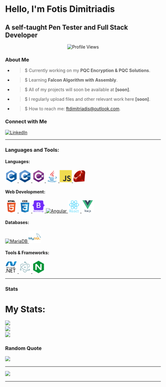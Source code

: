 # Hello, I'm Fotis Dimitriadis

## A self-taught Pen Tester and Full Stack Developer

<p align="center">
    <img src="https://komarev.com/ghpvc/?username=fedality&label=Profile%20views&color=00ff00&style=flat" alt="Profile Views" />
</p>

### About Me

- >$ Currently working on my **PQC Encryption & PQC Solutions**.
- >$ Learning **Falcon Algorithm with Assembly**.
- >$ All of my projects will soon be available at **[soon]**.
- >$ I regularly upload files and other relevant work here  **[soon]**.
- >$ How to reach me: [ftdimitriadis@outlook.com](mailto:ftdimitriadis@outlook.com).

### Connect with Me

<p>
    <a href="https://linkedin.com/in/fotis-dimitriadis" target="_blank">
        <img src="https://raw.githubusercontent.com/rahuldkjain/github-profile-readme-generator/master/src/images/icons/Social/linked-in-alt.svg" alt="LinkedIn" height="30" width="40" />
    </a>
</p>

---

<h3 align="left">Languages and Tools:</h3>

<!-- Programming Languages -->
<h4 align="left">Languages:</h4>
<p align="left">
    <a href="https://www.cprogramming.com/" target="_blank" rel="noreferrer">
        <img src="https://raw.githubusercontent.com/devicons/devicon/master/icons/c/c-original.svg" alt="C" width="40" height="40"/>
    </a>
    <a href="https://www.w3schools.com/cpp/" target="_blank" rel="noreferrer">
        <img src="https://raw.githubusercontent.com/devicons/devicon/master/icons/cplusplus/cplusplus-original.svg" alt="C++" width="40" height="40"/>
    </a>
    <a href="https://www.w3schools.com/cs/" target="_blank" rel="noreferrer">
        <img src="https://raw.githubusercontent.com/devicons/devicon/master/icons/csharp/csharp-original.svg" alt="C#" width="40" height="40"/>
    </a>
    <a href="https://www.java.com" target="_blank" rel="noreferrer">
        <img src="https://raw.githubusercontent.com/devicons/devicon/master/icons/java/java-original.svg" alt="Java" width="40" height="40"/>
    </a>
    <a href="https://developer.mozilla.org/en-US/docs/Web/JavaScript" target="_blank" rel="noreferrer">
        <img src="https://raw.githubusercontent.com/devicons/devicon/master/icons/javascript/javascript-original.svg" alt="JavaScript" width="40" height="40"/>
    </a>
    <a href="https://www.ruby-lang.org/en/" target="_blank" rel="noreferrer">
        <img src="https://raw.githubusercontent.com/devicons/devicon/master/icons/ruby/ruby-original.svg" alt="Ruby" width="40" height="40"/>
    </a>
</p>

<!-- Web Development -->
<h4 align="left">Web Development:</h4>
<p align="left">
    <a href="https://www.w3.org/html/" target="_blank" rel="noreferrer">
        <img src="https://raw.githubusercontent.com/devicons/devicon/master/icons/html5/html5-original-wordmark.svg" alt="HTML5" width="40" height="40"/>
    </a>
    <a href="https://www.w3schools.com/css/" target="_blank" rel="noreferrer">
        <img src="https://raw.githubusercontent.com/devicons/devicon/master/icons/css3/css3-original-wordmark.svg" alt="CSS3" width="40" height="40"/>
    </a>
    <a href="https://getbootstrap.com" target="_blank" rel="noreferrer">
        <img src="https://raw.githubusercontent.com/devicons/devicon/master/icons/bootstrap/bootstrap-plain-wordmark.svg" alt="Bootstrap" width="40" height="40"/>
    </a>
    <a href="https://angular.io" target="_blank" rel="noreferrer">
        <img src="https://angular.io/assets/images/logos/angular/angular.svg" alt="Angular" width="40" height="40"/>
    </a>
    <a href="https://reactjs.org/" target="_blank" rel="noreferrer">
        <img src="https://raw.githubusercontent.com/devicons/devicon/master/icons/react/react-original-wordmark.svg" alt="React" width="40" height="40"/>
    </a>
    <a href="https://vuejs.org/" target="_blank" rel="noreferrer">
        <img src="https://raw.githubusercontent.com/devicons/devicon/master/icons/vuejs/vuejs-original-wordmark.svg" alt="Vue.js" width="40" height="40"/>
    </a>
</p>

<!-- Databases -->
<h4 align="left">Databases:</h4>
<p align="left">
    <a href="https://mariadb.org/" target="_blank" rel="noreferrer">
        <img src="https://www.vectorlogo.zone/logos/mariadb/mariadb-icon.svg" alt="MariaDB" width="40" height="40"/>
    </a>
    <a href="https://www.mysql.com/" target="_blank" rel="noreferrer">
        <img src="https://raw.githubusercontent.com/devicons/devicon/master/icons/mysql/mysql-original-wordmark.svg" alt="MySQL" width="40" height="40"/>
    </a>
</p>

<!-- Tools -->
<h4 align="left">Tools & Frameworks:</h4>
<p align="left">
    <a href="https://dotnet.microsoft.com/" target="_blank" rel="noreferrer">
        <img src="https://raw.githubusercontent.com/devicons/devicon/master/icons/dot-net/dot-net-original-wordmark.svg" alt=".NET" width="40" height="40"/>
    </a>
    <a href="https://www.electronjs.org" target="_blank" rel="noreferrer">
        <img src="https://raw.githubusercontent.com/devicons/devicon/master/icons/electron/electron-original.svg" alt="Electron" width="40" height="40"/>
    </a>
    <a href="https://www.nginx.com" target="_blank" rel="noreferrer">
        <img src="https://raw.githubusercontent.com/devicons/devicon/master/icons/nginx/nginx-original.svg" alt="NGINX" width="40" height="40"/>
    </a>
</p>

---

### Stats
<!--
<div style="display: flex; justify-content: space-between; align-items: center; flex-wrap: nowrap; gap: 5px; overflow-x: auto; text-align: center; padding: 5px 0;">
    <div style="flex: 0 1 auto; min-width: 40px;">
        <img src="https://github-readme-stats.vercel.app/api/top-langs?username=fedality&show_icons=true&locale=en&layout=compact&theme=radical" alt="Top Languages" style="max-width: 50px; height: auto;" />
    </div>
    <div style="flex: 0 1 auto; min-width: 40px;">
        <img src="https://github-readme-stats.vercel.app/api?username=fedality&show_icons=true&locale=en&theme=radical" alt="GitHub Stats" style="max-width: 80px; height: auto;" />
    </div>
    <div style="flex: 0 1 auto; min-width: 40px;">
        <img src="https://github-readme-streak-stats.herokuapp.com/?user=fedality&theme=radical" alt="GitHub Streak" style="max-width: 80px; height: auto;" />
    </div>
</div>

-->

# My Stats:
![](https://github-readme-stats.vercel.app/api?username=Fedality&theme=chartreuse-dark&hide_border=false&include_all_commits=true&count_private=true)<br/>
![](https://github-readme-streak-stats.herokuapp.com/?user=Fedality&theme=chartreuse-dark&hide_border=false)<br/>
![](https://github-readme-stats.vercel.app/api/top-langs/?username=Fedality&theme=chartreuse-dark&hide_border=false&include_all_commits=true&count_private=true&layout=compact)

### Random Quote
![](https://quotes-github-readme.vercel.app/api?type=horizontal&theme=dark)

---
[![](https://visitcount.itsvg.in/api?id=Fedality&icon=0&color=0)](https://visitcount.itsvg.in)


---
<!--
<p align="center">
    <img src="https://media.giphy.com/media/qgQUggAC3Pfv687qPC/giphy.gif" alt="Hacker GIF" />
</p>
-->
